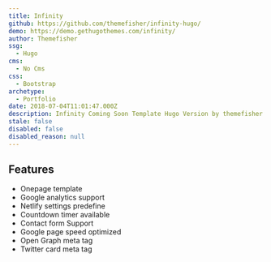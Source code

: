 ```yaml
---
title: Infinity
github: https://github.com/themefisher/infinity-hugo/
demo: https://demo.gethugothemes.com/infinity/
author: Themefisher
ssg:
  - Hugo
cms:
  - No Cms
css:
  - Bootstrap
archetype:
  - Portfolio
date: 2018-07-04T11:01:47.000Z
description: Infinity Coming Soon Template Hugo Version by themefisher
stale: false
disabled: false
disabled_reason: null
---
```


## Features

* Onepage template
* Google analytics support
* Netlify settings predefine
* Countdown timer available
* Contact form Support
* Google page speed optimized
* Open Graph meta tag
* Twitter card meta tag